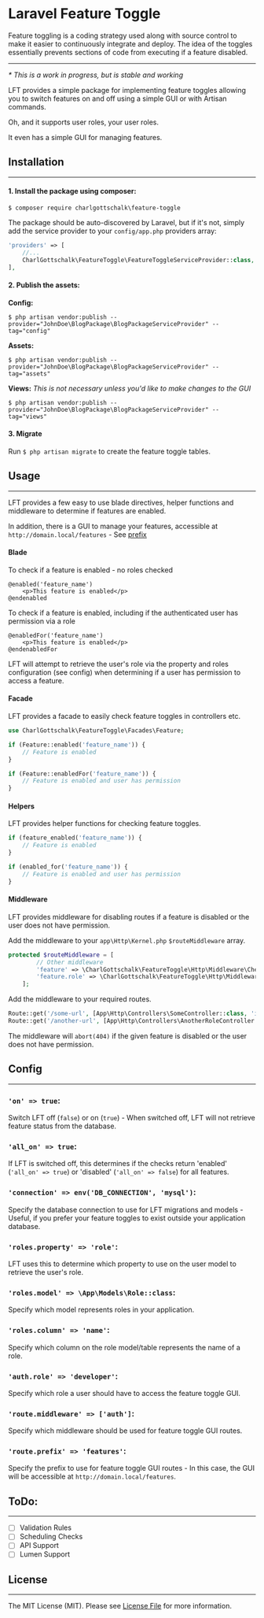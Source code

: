 
# Laravel Feature Toggle

Feature toggling is a coding strategy used along with source control to make it easier to continuously integrate and deploy. 
The idea of the toggles essentially prevents sections of code from executing if a feature disabled.

---

_* This is a work in progress, but is stable and working_

LFT provides a simple package for implementing feature toggles allowing you to switch features on and off using a simple GUI or with Artisan commands.

Oh, and it supports user roles, your user roles.

It even has a simple GUI for managing features.

## Installation

---

#### 1. Install the package using composer:
```
$ composer require charlgottschalk\feature-toggle
```

The package should be auto-discovered by Laravel, but if it's not, simply add the service provider to your `config/app.php` providers array:
```php
'providers' => [
    //...
    CharlGottschalk\FeatureToggle\FeatureToggleServiceProvider::class,
],
```

#### 2. Publish the assets:

**Config:**
```
$ php artisan vendor:publish --provider="JohnDoe\BlogPackage\BlogPackageServiceProvider" --tag="config"
```

**Assets:**
```
$ php artisan vendor:publish --provider="JohnDoe\BlogPackage\BlogPackageServiceProvider" --tag="assets"
```

**Views:**
_This is not necessary unless you'd like to make changes to the GUI_
```
$ php artisan vendor:publish --provider="JohnDoe\BlogPackage\BlogPackageServiceProvider" --tag="views"
```

#### 3. Migrate
Run `$ php artisan migrate` to create the feature toggle tables.

## Usage

---

LFT provides a few easy to use blade directives, helper functions and middleware to determine if features are enabled.

In addition, there is a GUI to manage your features, accessible at `http://domain.local/features` - See [prefix](#prefix) 

#### Blade

To check if a feature is enabled - no roles checked
```angular2html
@enabled('feature_name')
    <p>This feature is enabled</p>
@endenabled
```

To check if a feature is enabled, including if the authenticated user has permission via a role 
```angular2html
@enabledFor('feature_name')
    <p>This feature is enabled</p>
@endenabledFor
```
LFT will attempt to retrieve the user's role via the property and roles configuration (see config) when determining if a user has permission to access a feature.

#### Facade

LFT provides a facade to easily check feature toggles in controllers etc.
```php
use CharlGottschalk\FeatureToggle\Facades\Feature;

if (Feature::enabled('feature_name')) {
    // Feature is enabled
}

if (Feature::enabledFor('feature_name')) {
    // Feature is enabled and user has permission
}
```

#### Helpers

LFT provides helper functions for checking feature toggles.
```php
if (feature_enabled('feature_name')) {
    // Feature is enabled
}

if (enabled_for('feature_name')) {
    // Feature is enabled and user has permission
}
```

#### Middleware

LFT provides middleware for disabling routes if a feature is disabled or the user does not have permission.

Add the middleware to your `app\Http\Kernel.php` `$routeMiddleware` array.

```php
protected $routeMiddleware = [
        // Other middleware
        'feature' => \CharlGottschalk\FeatureToggle\Http\Middleware\CheckFeature::class,
        'feature.role' => \CharlGottschalk\FeatureToggle\Http\Middleware\CheckFeatureRole::class,
    ];
```

Add the middleware to your required routes.
```php
Route::get('/some-url', [App\Http\Controllers\SomeController::class, 'index'])->middleware('feature:can_see_feature');
Route::get('/another-url', [App\Http\Controllers\AnotherRoleController::class, 'index'])->middleware('feature.role:can_see_feature_role');
```

The middleware will `abort(404)` if the given feature is disabled or the user does not have permission.

## Config

---

### `'on' => true`:
Switch LFT off (`false`) or on (`true`) - When switched off, LFT will not retrieve feature status from the database.

### `'all_on' => true`: 
If LFT is switched off, this determines if the checks return 'enabled' (`'all_on' => true`) or 'disabled' (`'all_on' => false`) for all features.

### `'connection' => env('DB_CONNECTION', 'mysql')`:
Specify the database connection to use for LFT migrations and models - Useful, if you prefer your feature toggles to exist outside your application database.

### `'roles.property' => 'role'`:
LFT uses this to determine which property to use on the user model to retrieve the user's role.

### `'roles.model' => \App\Models\Role::class`:
Specify which model represents roles in your application.

### `'roles.column' => 'name'`:
Specify which column on the role model/table represents the name of a role.

### `'auth.role' => 'developer'`:
Specify which role a user should have to access the feature toggle GUI.

### `'route.middleware' => ['auth']`:
Specify which middleware should be used for feature toggle GUI routes.

### <a name="prefix"></a>`'route.prefix' => 'features'`:
Specify the prefix to use for feature toggle GUI routes - In this case, the GUI will be accessible at `http://domain.local/features`.

## ToDo:

---

- [ ] Validation Rules
- [ ] Scheduling Checks
- [ ] API Support
- [ ] Lumen Support

## License

---

The MIT License (MIT). Please see [License File](LICENSE) for more information.
